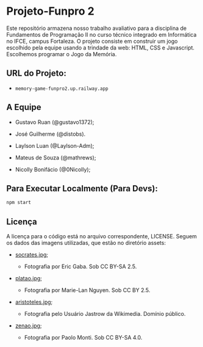# Projeto-Funpro 2

Este repositório armazena nosso trabalho avaliativo para a disciplina de
Fundamentos de Programação II no curso técnico integrado em Informática no
IFCE, campus Fortaleza. O projeto consiste em construir um jogo escolhido pela
equipe usando a trindade da web: HTML, CSS e Javascript. Escolhemos programar o Jogo da Memória.

## URL do Projeto:

- `memory-game-funpro2.up.railway.app`

## A Equipe

- Gustavo Ruan (@gustavo1372);

- José Guilherme (@distobs).

- Laylson Luan (@Laylson-Adm);

- Mateus de Souza (@mathrews);

- Nicolly Bonifácio (@0Nicolly);

## Para Executar Localmente (Para Devs):

```bash
npm start
```

## Licença

A licença para o código está no arquivo correspondente, LICENSE. Seguem os
dados das imagens utilizadas, que estão no diretório assets:

- [socrates.jpg](https://commons.wikimedia.org/wiki/File:Socrates_Louvre.jpg);
    - Fotografia por Eric Gaba. Sob CC BY-SA 2.5.

- [platao.jpg](https://commons.wikimedia.org/wiki/File:Plato_Silanion_Musei_Capitolini_MC1377.jpg);
    - Fotografia por Marie-Lan Nguyen. Sob CC BY 2.5.

- [aristoteles.jpg](https://commons.wikimedia.org/wiki/File:Aristotle_Altemps_Inv8575.jpg);
    - Fotografia pelo Usuário Jastrow da Wikimedia. Domínio público.

- [zenao.jpg](https://commons.wikimedia.org/wiki/File:Paolo_Monti_-_Servizio_fotografico_(Napoli,_1969)_-_BEIC_6353768.jpg);
    - Fotografia por Paolo Monti. Sob CC BY-SA 4.0.
